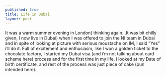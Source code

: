 ```yaml
---
published: true
title: Life in Dubai
layout: post
---
```

It was a warm summer evening in London( thinking again...It was bit chilly given, I now live in Dubai) when I was offered to join the NI team in Dubai and in spite of looking at picture with serious moustache on IM, I said “Yes” i’ll do it.
Full of excitement and enthusiasm, like I won a golden ticket to the chocolate factory, I started my Dubai visa (and i’m not talking about card scheme here) process and for the first time in my life, i looked at my Date of birth certificate, and rest of the process was just piece of cake (pun intended here).